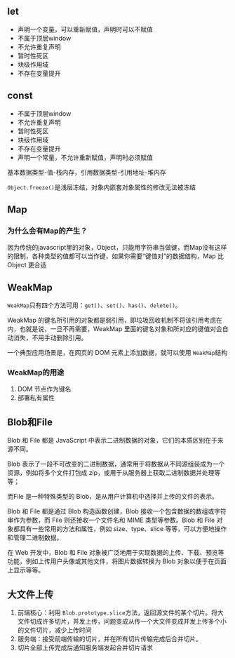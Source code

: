 ## let

- 声明一个变量，可以重新赋值，声明时可以不赋值
- 不属于顶层window
- 不允许重复声明
- 暂时性死区
- 块级作用域
- 不存在变量提升

## const

- 不属于顶层window
- 不允许重复声明
- 暂时性死区
- 块级作用域
- 不存在变量提升
- 声明一个常量，不允许重新赋值，声明时必须赋值

基本数据类型-值-栈内存，引用数据类型-引用地址-堆内存

`Object.freeze()`是浅层冻结，对象内嵌套对象属性的修改无法被冻结

## Map

### 为什么会有Map的产生？

因为传统的javascript里的对象，Object，只能用字符串当做键，而Map没有这样的限制，各种类型的值都可以当作键，如果你需要“键值对”的数据结构，Map 比 Object 更合适

## WeakMap

`WeakMap`只有四个方法可用：`get()`、`set()`、`has()`、`delete()`。

WeakMap 的键名所引用的对象都是弱引用，即垃圾回收机制不将该引用考虑在内，也就是说，一旦不再需要，WeakMap 里面的键名对象和所对应的键值对会自动消失，不用手动删除引用。

一个典型应用场景是，在网页的 DOM 元素上添加数据，就可以使用 `WeakMap`结构

### WeakMap的用途

1. DOM 节点作为键名
2. 部署私有属性

## Blob和File


Blob 和 File 都是 JavaScript 中表示二进制数据的对象，它们的本质区别在于来源不同。

Blob 表示了一段不可改变的二进制数据，通常用于将数据从不同源组装成为一个资源，例如将多个文件打包成 zip，或用于从服务器上获取二进制数据并处理等等；

而File 是一种特殊类型的 Blob，是从用户计算机中选择并上传的文件的表示。

Blob 和 File 都是通过 Blob 构造函数创建，Blob 接收一个包含数据的数组或字符串作为参数，而 File 则还接收一个文件名和 MIME 类型等参数。Blob 和 File 对象都具有一些常用的方法和属性，例如 size、type、slice 等等，可以方便地操作和管理二进制数据。

在 Web 开发中，Blob 和 File 对象被广泛地用于实现数据的上传、下载、预览等功能，例如上传用户头像或其他文件，将图片数据转换为 Blob 对象以便于在页面上显示等等。

## 大文件上传

1. 前端核心：利用 `Blob.prototype.slice`方法，返回源文件的某个切片。将大文件切成许多切片，并发上传，问题变成从传一个大文件变成并发上传多个小的文件切片，减少上传时间
2. 服务端：接受前端传输的切片，并在所有切片传输完成后合并切片。
3. 切片全部上传完成后通知服务端发起合并切片请求
